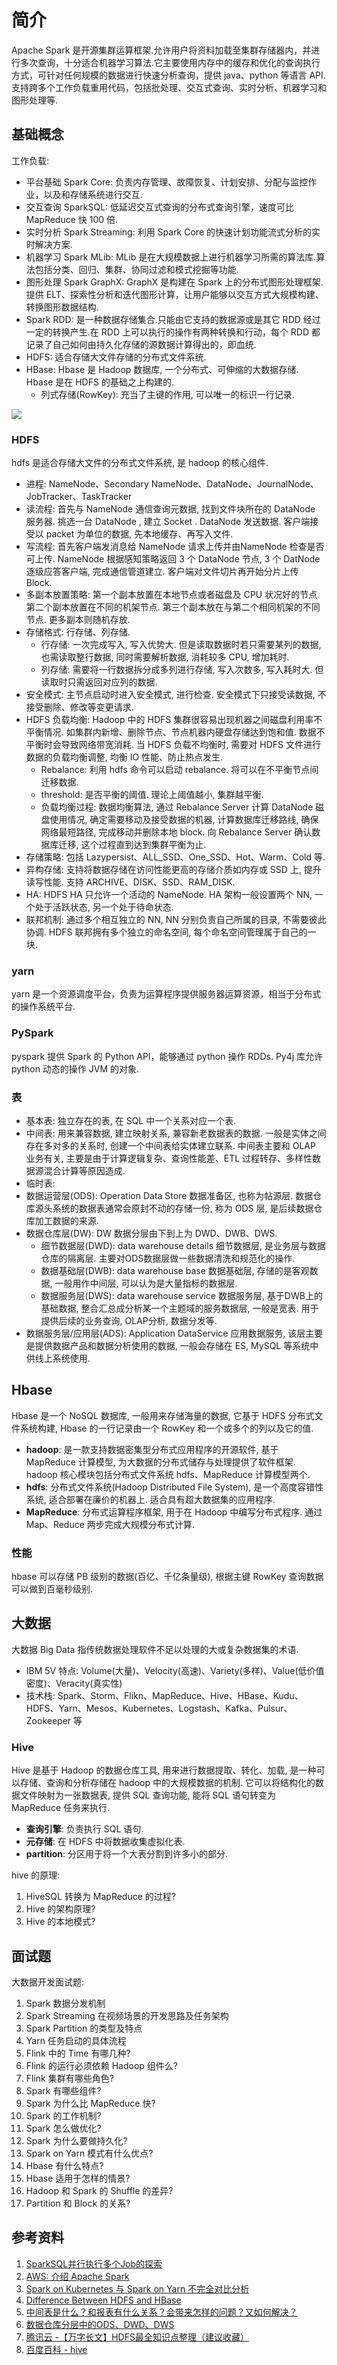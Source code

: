 # 简介
Apache Spark 是开源集群运算框架.允许用户将资料加载至集群存储器内，并进行多次查询，十分适合机器学习算法.它主要使用内存中的缓存和优化的查询执行方式，可针对任何规模的数据进行快速分析查询，提供 java、python 等语言 API.支持跨多个工作负载重用代码，包括批处理、交互式查询、实时分析、机器学习和图形处理等.

## 基础概念
工作负载:
- 平台基础 Spark Core: 负责内存管理、故障恢复、计划安排、分配与监控作业，以及和存储系统进行交互.
- 交互查询 SparkSQL: 低延迟交互式查询的分布式查询引擎，速度可比 MapReduce 快 100 倍.
- 实时分析 Spark Streaming: 利用 Spark Core 的快速计划功能流式分析的实时解决方案.
- 机器学习 Spark MLib: MLib 是在大规模数据上进行机器学习所需的算法库.算法包括分类、回归、集群、协同过滤和模式挖掘等功能.
- 图形处理 Spark GraphX: GraphX 是构建在 Spark 上的分布式图形处理框架. 提供 ELT、探索性分析和迭代图形计算，让用户能够以交互方式大规模构建、转换图形数据结构.
- Spark RDD: 是一种数据存储集合.只能由它支持的数据源或是其它 RDD 经过一定的转换产生.在 RDD 上可以执行的操作有两种转换和行动，每个 RDD 都记录了自己如何由持久化存储的源数据计算得出的，即血统.
- HDFS: 适合存储大文件存储的分布式文件系统. 
- HBase: Hbase 是 Hadoop 数据库, 一个分布式、可伸缩的大数据存储. Hbase 是在 HDFS 的基础之上构建的.
    + 列式存储(RowKey): 充当了主键的作用, 可以唯一的标识一行记录.
<img src="../img/hbase_struct.webp">

### HDFS
hdfs 是适合存储大文件的分布式文件系统, 是 hadoop 的核心组件.
- 进程: NameNode、Secondary NameNode、DataNode、JournalNode、JobTracker、TaskTracker
- 读流程: 首先与 NameNode 通信查询元数据, 找到文件块所在的 DataNode 服务器. 挑选一台 DataNode , 建立 Socket . DataNode 发送数据. 客户端接受以 packet 为单位的数据, 先本地缓存、再写入文件.
- 写流程: 首先客户端发消息给 NameNode 请求上传并由NameNode 检查是否可上传. NameNode 根据感知策略返回 3 个 DataNode 节点, 3 个 DatNode 逐级应答客户端, 完成通信管道建立. 客户端对文件切片再开始分片上传 Block.
- 多副本放置策略: 第一个副本放置在本地节点或者磁盘及 CPU 状况好的节点. 第二个副本放置在不同的机架节点. 第三个副本放在与第二个相同机架的不同节点. 更多副本则随机存放.
- 存储格式: 行存储、列存储. 
    + 行存储: 一次完成写入, 写入优势大. 但是读取数据时若只需要某列的数据, 也需读取整行数据, 同时需要解析数据, 消耗较多 CPU, 增加耗时.
    + 列存储: 需要将一行数据拆分成多列进行存储, 写入次数多, 写入耗时大. 但读取时只需返回对应列的数据.
- 安全模式: 主节点启动时进入安全模式, 进行检查. 安全模式下只接受读数据, 不接受删除、修改等变更请求.
- HDFS 负载均衡: Hadoop 中的 HDFS 集群很容易出现机器之间磁盘利用率不平衡情况. 如集群内新增、删除节点、节点机器内硬盘存储达到饱和值. 数据不平衡时会导致网络带宽消耗. 当 HDFS 负载不均衡时, 需要对 HDFS 文件进行数据的负载均衡调整, 均衡 IO 性能、防止热点发生. 
    + Rebalance: 利用 hdfs 命令可以启动 rebalance. 将可以在不平衡节点间迁移数据.
    + threshold: 是否平衡的阈值. 理论上阈值越小, 集群越平衡. 
    + 负载均衡过程: 数据均衡算法, 通过 Rebalance Server 计算 DataNode 磁盘使用情况, 确定需要移动及接受数据的机器, 计算数据库迁移路线, 确保网络最短路径, 完成移动并删除本地 block. 向 Rebalance Server 确认数据库迁移, 这个过程直到达到集群平衡为止.
- 存储策略: 包括 Lazypersist、ALL_SSD、One_SSD、Hot、Warm、Cold 等.
- 异构存储: 支持将数据存储在访问性能更高的存储介质如内存或 SSD 上, 提升读写性能. 支持 ARCHIVE、DISK、SSD、RAM_DISK.
- HA: HDFS HA 只允许一个活动的 NameNode. HA 架构一般设置两个 NN, 一个处于活跃状态, 另一个处于待命状态. 
- 联邦机制: 通过多个相互独立的 NN, NN 分别负责自己所属的目录, 不需要彼此协调. HDFS 联邦拥有多个独立的命名空间, 每个命名空间管理属于自己的一块.

### yarn
yarn 是一个资源调度平台，负责为运算程序提供服务器运算资源，相当于分布式的操作系统平台.
### PySpark
pyspark 提供 Spark 的 Python API，能够通过 python 操作 RDDs. Py4j 库允许 python 动态的操作 JVM 的对象.

### 表
- 基本表: 独立存在的表, 在 SQL 中一个关系对应一个表.
- 中间表: 用来兼容数据, 建立映射关系, 兼容新老数据表的数据. 一般是实体之间存在多对多的关系时, 创建一个中间表给实体建立联系. 中间表主要和 OLAP 业务有关, 主要是由于计算逻辑复杂、查询性能差、ETL 过程转存、多样性数据源混合计算等原因造成.
- 临时表: 
- 数据运营层(ODS): Operation Data Store 数据准备区, 也称为帖源层. 数据仓库源头系统的数据表通常会原封不动的存储一份, 称为 ODS 层, 是后续数据仓库加工数据的来源. 
- 数据仓库层(DW): DW 数据分层由下到上为 DWD、DWB、DWS.
    + 细节数据层(DWD): data warehouse details 细节数据层, 是业务层与数据仓库的隔离层. 主要对ODS数据层做一些数据清洗和规范化的操作.
    + 数据基础层(DWB): data warehouse base 数据基础层, 存储的是客观数据, 一般用作中间层, 可以认为是大量指标的数据层.
    + 数据服务层(DWS): data warehouse service 数据服务层, 基于DWB上的基础数据, 整合汇总成分析某一个主题域的服务数据层, 一般是宽表. 用于提供后续的业务查询, OLAP分析, 数据分发等.
- 数据服务层/应用层(ADS): Application DataService 应用数据服务, 该层主要是提供数据产品和数据分析使用的数据, 一般会存储在 ES, MySQL 等系统中供线上系统使用.

## Hbase
Hbase 是一个 NoSQL 数据库, 一般用来存储海量的数据, 它基于 HDFS 分布式文件系统构建, Hbase 的一行记录由一个 RowKey 和一个或多个的列以及它的值.
- **hadoop**: 是一款支持数据密集型分布式应用程序的开源软件, 基于 MapReduce 计算模型, 为大数据的分布式储存与处理提供了软件框架. hadoop 核心模块包括分布式文件系统 hdfs、MapReduce 计算模型两个.
- **hdfs**: 分布式文件系统(Hadoop Distributed File System), 是一个高度容错性系统, 适合部署在廉价的机器上. 适合具有超大数据集的应用程序. 
- **MapReduce**: 分布式运算程序框架, 用于在 Hadoop 中编写分布式程序. 通过 Map、Reduce 两步完成大规模分布式计算.

### 性能
hbase 可以存储 PB 级别的数据(百亿、千亿条量级), 根据主键 RowKey 查询数据可以做到百毫秒级别.

## 大数据
大数据 Big Data 指传统数据处理软件不足以处理的大或复杂数据集的术语. 
- IBM 5V 特点: Volume(大量)、Velocity(高速)、Variety(多样)、Value(低价值密度)、Veracity(真实性)
- 技术栈: Spark、Storm、Flikn、MapReduce、Hive、HBase、Kudu、HDFS、Yarn、Mesos、Kubernetes、Logstash、Kafka、Pulsur、Zookeeper 等

### Hive 
Hive 是基于 Hadoop 的数据仓库工具, 用来进行数据提取、转化、加载, 是一种可以存储、查询和分析存储在 hadoop 中的大规模数据的机制. 它可以将结构化的数据文件映射为一张数据表, 提供 SQL 查询功能, 能将 SQL 语句转变为 MapReduce 任务来执行. 
- **查询引擎**: 负责执行 SQL 语句.
- **元存储**: 在 HDFS 中将数据收集虚拟化表.
- **partition**: 分区用于将一个大表分割到许多小的部分.

hive 的原理:
1. HiveSQL 转换为 MapReduce 的过程?
2. Hive 的架构原理?
3. Hive 的本地模式?



## 面试题
大数据开发面试题:
1. Spark 数据分发机制
2. Spark Streaming 在视频场景的开发思路及任务架构
3. Spark Partition 的类型及特点
4. Yarn 任务启动的具体流程
5. Flink 中的 Time 有哪几种?
6. Flink 的运行必须依赖 Hadoop 组件么?
7. Flink 集群有哪些角色? 
8. Spark 有哪些组件? 
9. Spark 为什么比 MapReduce 快?
10. Spark 的工作机制?
11. Spark 怎么做优化?
12. Spark 为什么要做持久化?
13. Spark on Yarn 模式有什么优点?
14. Hbase 有什么特点?
15. Hbase 适用于怎样的情景?
16. Hadoop 和 Spark 的 Shuffle 的差异?
17. Partition 和 Block 的关系?


## 参考资料
1. [SparkSQL并行执行多个Job的探索](https://cloud.tencent.com/developer/article/1901879)
2. [AWS: 介绍 Apache Spark](https://aws.amazon.com/cn/big-data/what-is-spark/)
3. [Spark on Kubernetes 与 Spark on Yarn 不完全对比分析](https://www.infoq.cn/article/7cmvdianctkck4birhvi)
4. [Difference Between HDFS and HBase](https://www.educba.com/hdfs-vs-hbase/)
5. [中间表是什么？和报表有什么关系？会带来怎样的问题？又如何解决？](https://zhuanlan.zhihu.com/p/148782827)
6. [数据仓库分层中的ODS、DWD、DWS](https://www.cnblogs.com/amyzhu/p/13513425.html)
7. [腾讯云 -【万字长文】HDFS最全知识点整理（建议收藏）](https://cloud.tencent.com/developer/article/2005288)
8. [百度百科 - hive](https://baike.baidu.com/item/hive/67986)
